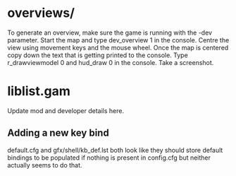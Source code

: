 
overviews/
==========

To generate an overview, make sure the game is running with the -dev parameter.
Start the map and type dev_overview 1 in the console.
Centre the view using movement keys and the mouse wheel.
Once the map is centered copy down the text that is getting printed to the console.
Type r_drawviewmodel 0 and hud_draw 0 in the console.
Take a screenshot.


liblist.gam
===========

Update mod and developer details here.


Adding a new key bind
---------------------
default.cfg and gfx/shell/kb_def.lst both look like they should store default bindings to be populated if nothing is present in config.cfg but neither actually seems to do that.
